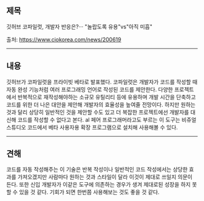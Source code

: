 ## 제목
깃허브 코파일럿, 개발자 반응은?··· "놀랍도록 유용"vs"아직 미흡"

출처: <https://www.ciokorea.com/news/200619>
***
## 내용
깃허브가 코파일럿을 프라이빗 베타로 발표했다. 코파일럿은 개발자가 코드를 작성할 때 자동 완성 기능처럼 여러 프로그래밍 언어로 작성된 코드를 제안한다. 다양한 프로젝트에서 반복적으로 재작성해야하는 소규모 유틸리티 등에 유용하며 개발 시간을 단축하고 코드를 위한 더 나은 대안을 제안해 개발자의 효율성을 높여줄 전망이다. 하지만 원하는 것과 달리 상당히 일반적인 것을 제안할 수도 있고 더 복잡한 프로젝트에선 개발자를 대신해 코드를 작성할 수 없다고 본다. al 페어 프로그래머라고도 부르는 이 도구는 비쥬얼 스튜디오 코드에서 베타 사용자용 확장 프로그램으로 설치해 사용해볼 수 있다.
***
## 견해
코드를 자동 작성해주는 이 기술은 반복 작성이나 일반적인 코드 작성에서는 상당한 효과를 가져오겠지만 사람마다 원하는 것과 스타일이 달라 이것이 제대로 쓰일지 의문이 든다. 또한 신입 개발자가 이같은 도구에 의존하는 경우가 생겨 제대로된 성장을 하지 못할 수 있을 것 같다. 기회가 되면 한번쯤 사용해보는 것도 좋을 것 같다.
